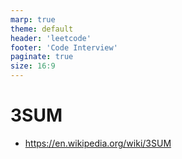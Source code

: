```yaml
---
marp: true
theme: default
header: 'leetcode'
footer: 'Code Interview'
paginate: true
size: 16:9
---
```

# 3SUM
- https://en.wikipedia.org/wiki/3SUM